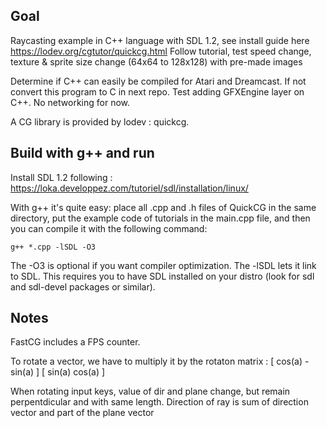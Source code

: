 ## Goal

Raycasting example in C++ language with SDL 1.2, see install guide here https://lodev.org/cgtutor/quickcg.html
Follow tutorial, test speed change, texture & sprite size change (64x64 to 128x128) with pre-made images

Determine if C++ can easily be compiled for Atari and Dreamcast. If not convert this program to C in next repo.
Test adding GFXEngine layer on C++. No networking for now.

A CG library is provided by lodev : quickcg.

## Build with g++ and run

Install SDL 1.2 following : https://loka.developpez.com/tutoriel/sdl/installation/linux/

With g++ it's quite easy: place all .cpp and .h files of QuickCG in the same directory, put the example code of tutorials in the main.cpp file, and then you can compile it with the following command:

```
g++ *.cpp -lSDL -O3
```

The -O3 is optional if you want compiler optimization. The -lSDL lets it link to SDL. This requires you to have SDL installed on your distro (look for sdl and sdl-devel packages or similar).

## Notes

FastCG includes a FPS counter.

To rotate a vector, we have to multiply it by the rotaton matrix :
[ cos(a) - sin(a) ]
[ sin(a) cos(a) ]

When rotating input keys, value of dir and plane change, but remain perpentdicular and with same length.
Direction of ray is sum of direction vector and part of the plane vector
